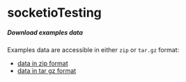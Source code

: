 # socketioTesting

##### Download examples data

Examples data are accessible in either `zip` or `tar.gz` format:
- [data in zip format](https://github.com/nchenche/socketioTesting/archive/refs/tags/data.zip)
- [data in tar gz format](https://github.com/nchenche/socketioTesting/archive/refs/tags/data.tar.gz)



